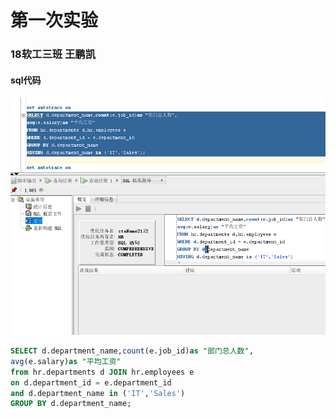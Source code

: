 # 第一次实验
### 18软工三班 王鹏凯

#### sql代码

![](pict1.png)

```sql 
SELECT d.department_name,count(e.job_id)as "部门总人数",
avg(e.salary)as "平均工资"
from hr.departments d JOIN hr.employees e
on d.department_id = e.department_id
and d.department_name in ('IT','Sales')
GROUP BY d.department_name;

